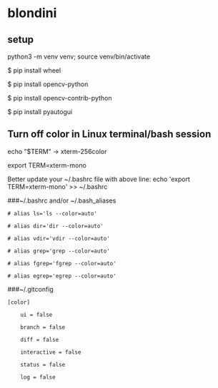 # blondini

## setup
python3 -m venv venv; source venv/bin/activate

$ pip install wheel

$ pip install opencv-python

$ pip install opencv-contrib-python

$ pip install pyautogui

## Turn off color in Linux terminal/bash session

echo "$TERM" -> xterm-256color

export TERM=xterm-mono

Better update your ~/.bashrc file with above line:
echo 'export TERM=xterm-mono' >> ~/.bashrc

###~/.bashrc and/or ~/.bash_aliases 

    # alias ls='ls --color=auto'

    # alias dir='dir --color=auto'

    # alias vdir='vdir --color=auto'

    # alias grep='grep --color=auto'

    # alias fgrep='fgrep --color=auto'

    # alias egrep='egrep --color=auto'

###~/.gitconfig

    [color]        

        ui = false

        branch = false

        diff = false

        interactive = false

        status = false

        log = false

    


